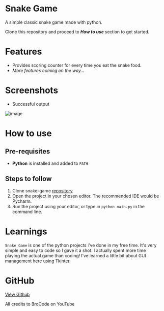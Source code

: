 # Snake Game
A simple classic snake game made with python.

Clone this repository and proceed to ***How to use*** section to get started.

# Features
* Provides scoring counter for every time you eat the snake food.
* _More features coming on the way..._

# Screenshots
* Successful output

![image](https://github.com/lovzay/snake-game/assets/60774660/71c6113b-f635-448a-868d-7c79a636ee69)


# How to use
## Pre-requisites
* **Python** is installed and added to `PATH`
## Steps to follow 
1. Clone snake-game [repository](https://github.com/lovzay/snake-game)
2. Open the project in your chosen editor. The recommended IDE would be Pycharm.
3. Run the project using your editor, or type in `python main.py` in the command line.

# Learnings
`Snake Game` is one of the python projects I've done in my free time. It's very simple and easy to code so I gave it a shot. I actually spent more time playing the actual game than coding!
I've learned a little bit about GUI management here using Tkinter.

# GitHub
[View Github](https://github.com/lovzay/stoicism_bot)

All credits to BroCode on YouTube
